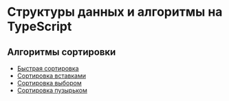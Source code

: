 # Структуры данных и алгоритмы на TypeScript

## Алгоритмы сортировки

- [Быстрая сортировка](./src/sorting_algorithms/quick_sort.ts)
- [Сортировка вставками](./src/sorting_algorithms/insertion_sort.ts)
- [Сортировка выбором](./src/sorting_algorithms/selection_sort.ts)
- [Сортировка пузырьком](./src/sorting_algorithms/bubble_sort.ts)
